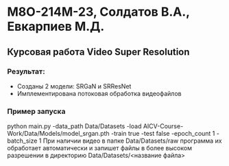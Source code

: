 # М8О-214М-23, Солдатов В.А., Евкарпиев М.Д.
 
## Курсовая работа Video Super Resolution

### Результат:
  - Созданы 2 модели: SRGaN и SRResNet
  - Имплементирована потоковая обработка видеофайлов

### Пример запуска
python main.py -data_path Data/Datasets -load AICV-Course-Work/Data/Models/model_srgan.pth -train true -test false -epoch_count 1 -batch_size 1
При наличии видео в папке Data/Datasets/raw программа их обработает автоматически и запишет файлы в более высоком разрешении в директорию Data/Datasets/<название файла>